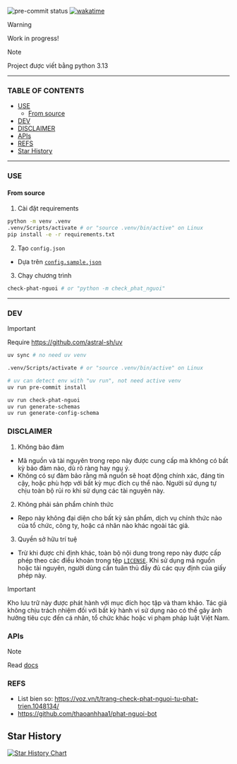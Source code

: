 ![pre-commit status](https://img.shields.io/github/actions/workflow/status/NTGNguyen/check-phat-nguoi/pre-commit.yml?style=for-the-badge&label=pre%20commit&branch=main&logo=precommit)
[![wakatime](https://wakatime.com/badge/github/NTGNguyen/check-phat-nguoi.svg?style=for-the-badge)](https://wakatime.com/badge/github/NTGNguyen/check-phat-nguoi)

> [!WARNING]
>
> Work in progress!

> [!NOTE]
>
> Project được viết bằng python 3.13

---

### TABLE OF CONTENTS

<!-- START doctoc generated TOC please keep comment here to allow auto update -->
<!-- DON'T EDIT THIS SECTION, INSTEAD RE-RUN doctoc TO UPDATE -->

  - [USE](#use)
    - [From source](#from-source)
  - [DEV](#dev)
  - [DISCLAIMER](#disclaimer)
  - [APIs](#apis)
  - [REFS](#refs)
- [Star History](#star-history)

<!-- END doctoc generated TOC please keep comment here to allow auto update -->

---

### USE

#### From source

1. Cài đặt requirements

```sh
python -m venv .venv
.venv/Scripts/activate # or "source .venv/bin/active" on Linux
pip install -e -r requirements.txt
```

2. Tạo `config.json`

- Dựa trên [`config.sample.json`](./config.sample.json)

3. Chạy chương trình

```sh
check-phat-nguoi # or "python -m check_phat_nguoi"
```

---

### DEV

> [!IMPORTANT]
> Require https://github.com/astral-sh/uv

```sh
uv sync # no need uv venv

.venv/Scripts/activate # or "source .venv/bin/active" on Linux

# uv can detect env with "uv run", not need active venv
uv run pre-commit install

uv run check-phat-nguoi
uv run generate-schemas
uv run generate-config-schema
```

### DISCLAIMER

1. Không bảo đảm

- Mã nguồn và tài nguyên trong repo này được cung cấp mà không có bất kỳ bảo đảm nào, dù rõ ràng hay ngụ ý.
- Không có sự đảm bảo rằng mã nguồn sẽ hoạt động chính xác, đáng tin cậy, hoặc phù hợp với bất kỳ mục đích cụ thể nào. Người sử dụng tự chịu toàn bộ rủi ro khi sử dụng các tài nguyên này.

2. Không phải sản phẩm chính thức

- Repo này không đại diện cho bất kỳ sản phẩm, dịch vụ chính thức nào của tổ chức, công ty, hoặc cá nhân nào khác ngoài tác giả.

3. Quyền sở hữu trí tuệ

- Trừ khi được chỉ định khác, toàn bộ nội dung trong repo này được cấp phép theo các điều khoản trong tệp [`LICENSE`](./LICENSE). Khi sử dụng mã nguồn hoặc tài nguyên, người dùng cần tuân thủ đầy đủ các quy định của giấy phép này.

> [!IMPORTANT]
>
> Kho lưu trữ này được phát hành với mục đích học tập và tham khảo. Tác giả không chịu trách nhiệm đối với bất kỳ hành vi sử dụng nào có thể gây ảnh hưởng tiêu cực đến cá nhân, tổ chức khác hoặc vi phạm pháp luật Việt Nam.

### APIs

> [!NOTE]
>
> Read [docs](/docs)

### REFS

- List bien so: https://voz.vn/t/trang-check-phat-nguoi-tu-phat-trien.1048134/
- https://github.com/thaoanhhaa1/phat-nguoi-bot

## Star History

<a href="https://star-history.com/#NTGNguyen/check-phat-nguoi&Date">
 <picture>
   <source media="(prefers-color-scheme: dark)" srcset="https://api.star-history.com/svg?repos=NTGNguyen/check-phat-nguoi&type=Date&theme=dark" />
   <source media="(prefers-color-scheme: light)" srcset="https://api.star-history.com/svg?repos=NTGNguyen/check-phat-nguoi&type=Date" />
   <img alt="Star History Chart" src="https://api.star-history.com/svg?repos=NTGNguyen/check-phat-nguoi&type=Date" />
 </picture>
</a>
